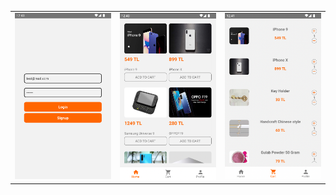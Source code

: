 <table class="image-table">
<tbody>
<tr>
<td>
<img src="https://github.com/K149-WFP-React-Native-Bootcamp/fourth-week-homework-aylancOnur/blob/main/login.png" width="200" heigth="100" >
</td>
<td>
<img src="https://github.com/K149-WFP-React-Native-Bootcamp/fourth-week-homework-aylancOnur/blob/main/products.png" width="200" heigth="100">
</td>
<td>
<img src="https://github.com/K149-WFP-React-Native-Bootcamp/fourth-week-homework-aylancOnur/blob/main/cart.png" width="200" heigth="100">
</td>
</tr>
</tbody>
</table>
